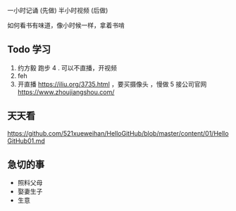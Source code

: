 一小时记诵 (先做)
半小时视频 (后做)

如何看书有味道，像小时候一样，拿着书啃
## Todo 学习
1. 约方毅 跑步
4 . 可以不直播，开视频
2. feh
3. 开直播 https://iliu.org/3735.html ，要买摄像头 ，慢做
5 接公司官网 https://www.zhoujiangshou.com/


## 天天看 
https://github.com/521xueweihan/HelloGitHub/blob/master/content/01/HelloGitHub01.md

## 急切的事
- 照料父母
- 娶妻生子
- 生意
